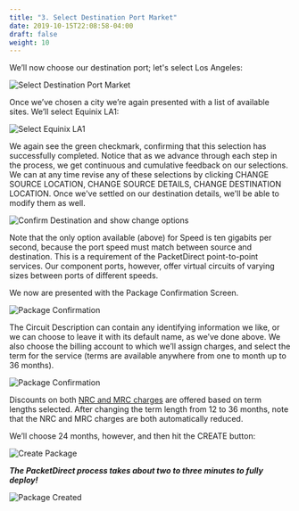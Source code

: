 ```yaml
---
title: "3. Select Destination Port Market"
date: 2019-10-15T22:08:58-04:00
draft: false
weight: 10
---
```

<script src="/js/wz_tooltip.js"></script>

We’ll now choose our destination port; let's select Los Angeles:

![Select Destination Port Market](/img/SelectDestinationPortMarket.jpg)

Once we’ve chosen a city we’re again presented with a list of available sites. We’ll select Equinix LA1:

![Select Equinix LA1](/img/EquinixLA1Selected.jpg)

We again see the green checkmark, confirming that this selection has successfully completed. Notice that as we advance through each step in the process, we get continuous and cumulative feedback on our selections. We can at any time revise any of these selections by clicking CHANGE SOURCE LOCATION, CHANGE SOURCE DETAILS, CHANGE DESTINATION LOCATION. Once we've settled on our destination details, we'll be able to modify them as well. 

![Confirm Destination and show change options](/img/ConfirmDestinationLocation.jpg)

Note that the only option available (above) for Speed is ten gigabits per second, because the port speed must match between source and destination. This is a requirement of the PacketDirect point-to-point services. Our component ports, however, offer virtual circuits of varying sizes between ports of different speeds.

We now are presented with the Package Confirmation Screen.

![Package Confirmation](/img/PackageConfirmation.jpg)

The Circuit Description can contain any identifying information we like, or we can choose to leave it with its default name, as we’ve done above. We also choose the billing account to which we’ll assign charges, and select the term for the service (terms are available anywhere from one to month up to 36 months). 

![Package Confirmation](/img/36MonthCost.jpg)

Discounts on both <a href="javascript:;" onmouseover="Tip('NRC means Non-Recurring Charge, and is the money you pay initially for installation and initialization services. MRC stands for Monthly Recurring Charge, and typically refers to the monthly payments you make for your services.', WIDTH, 250, ABOVE, true)" onmouseout="UnTip()">NRC and MRC charges</a> are offered based on term lengths selected. After changing the term length from 12 to 36 months, note that the NRC and MRC charges are both automatically reduced.

We’ll choose 24 months, however, and then  hit the CREATE button: 

![Create Package](/img/FinalCreatePackage.jpg)

***The PacketDirect process takes about two to three minutes to fully deploy!***

![Package Created](/img/PackageCreated1.jpg)

